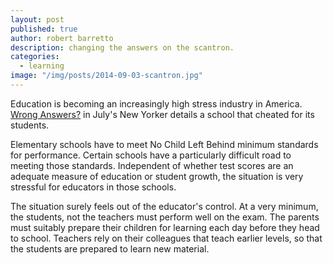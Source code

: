 ```yaml
---
layout: post
published: true
author: robert barretto
description: changing the answers on the scantron.
categories:
  - learning
image: "/img/posts/2014-09-03-scantron.jpg"
---
```


Education is becoming an increasingly high stress industry in America. [Wrong Answers?](http://www.newyorker.com/magazine/2014/07/21/wrong-answer?) in July's New Yorker details a school that cheated for its students.

Elementary schools have to meet No Child Left Behind minimum standards for performance. Certain schools have a particularly difficult road to meeting those standards. Independent of whether test scores are an adequate measure of education or student growth, the situation is very stressful for educators in those schools.

The situation surely feels out of the educator's control. At a very minimum, the students, not the teachers must perform well on the exam. The parents must suitably prepare their children for learning each day before they head to school. Teachers rely on their colleagues that teach earlier levels, so that the students are prepared to learn new material.
